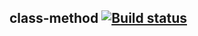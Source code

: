 ##   class-method    [![Build status](https://ci.appveyor.com/api/projects/status/29cybqoga03l8a31?svg=true)](https://ci.appveyor.com/project/Tatiana-Nikonova/class-method)